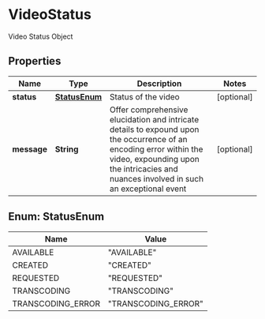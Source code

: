 

# VideoStatus

Video Status Object

## Properties

| Name | Type | Description | Notes |
|------------ | ------------- | ------------- | -------------|
|**status** | [**StatusEnum**](#StatusEnum) | Status of the video |  [optional] |
|**message** | **String** | Offer comprehensive elucidation and intricate details to expound upon the occurrence of an encoding error within the video, expounding upon the intricacies and nuances involved in such an exceptional event |  [optional] |



## Enum: StatusEnum

| Name | Value |
|---- | -----|
| AVAILABLE | &quot;AVAILABLE&quot; |
| CREATED | &quot;CREATED&quot; |
| REQUESTED | &quot;REQUESTED&quot; |
| TRANSCODING | &quot;TRANSCODING&quot; |
| TRANSCODING_ERROR | &quot;TRANSCODING_ERROR&quot; |




